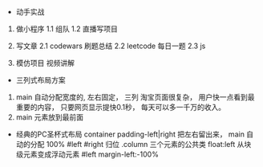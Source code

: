 - 动手实战

 1. 做小程序
    1.1 组队
    1.2 直播写项目

 2. 写文章
    2.1 codewars 刷题总结
    2.2 leetcode 每日一题
    2.3 js

 3. 模仿项目 视频讲解


 -  三列式布局方案

  1. main 自动分配宽度的, 左右固定，  三列
    淘宝页面很复杂， 用户快一点看到最重要的内容， 只要网页显示提快0.1秒， 每天可以多一千万的收入。 
  2. main 元素放到最前面 

- 经典的PC圣杯式布局 
  container padding-left|right 把左右留出来， main 自动的分配 100%
  #left #right 归位 
  .column 三个元素的公共类 float:left 
  从块级元素变成浮动元素
  #left margin-left:-100%